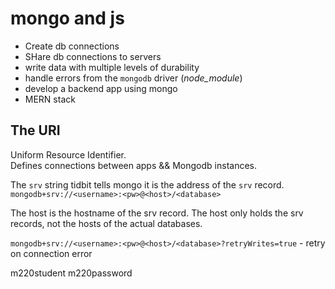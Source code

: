 # mongo and js
- Create db connections
- SHare db connections to servers
- write data with multiple levels of durability
- handle errors from the `mongodb` driver (_node_module_)
- develop a backend app using mongo
- MERN stack

## The URI
Uniform Resource Identifier.  
Defines connections between apps && Mongodb instances.  

The `srv` string tidbit tells mongo it is the address of the `srv` record.  
`mongodb+srv://<username>:<pw>@<host>/<database>`  

The host is the hostname of the srv record. The host only holds the srv records, not the hosts of the actual databases.

`mongodb+srv://<username>:<pw>@<host>/<database>?retryWrites=true` - retry on connection error

m220student
m220password